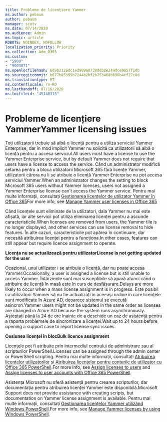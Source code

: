 ```yaml
---
title: Probleme de licențiere Yammer
ms.author: pebaum
author: pebaum
manager: scotv
ms.date: 07/14/2020
ms.audience: Admin
ms.topic: article
ROBOTS: NOINDEX, NOFOLLOW
localization_priority: Priority
ms.collection: Adm_O365
ms.custom:
- "5900"
- "9003071"
ms.openlocfilehash: 6d9b2126dc1ed90968738ddb2e249dce9857f1db
ms.sourcegitcommit: b677b85395b7244b2bf2b753468b696b4cf27c8d
ms.translationtype: MT
ms.contentlocale: ro-RO
ms.lasthandoff: 07/16/2020
ms.locfileid: "45148318"
---
```

# <a name="yammer-licensing-issues"></a><span data-ttu-id="e6524-102">Probleme de licențiere Yammer</span><span class="sxs-lookup"><span data-stu-id="e6524-102">Yammer licensing issues</span></span>

<span data-ttu-id="e6524-103">Toți utilizatorii trebuie să aibă o licență pentru a utiliza serviciul Yammer Enterprise, dar în mod implicit Yammer nu solicită ca utilizatorii să aibă o licență pentru a accesa serviciul.</span><span class="sxs-lookup"><span data-stu-id="e6524-103">All users must have a license to use the Yammer Enterprise service, but by default Yammer does not require that users have a license to access the service.</span></span> <span data-ttu-id="e6524-104">Când un administrator modifică setarea pentru a bloca utilizatorii Microsoft 365 fără licențe Yammer, utilizatorii cărora nu li se atribuie o licență Yammer Enterprise nu pot accesa serviciul Yammer.</span><span class="sxs-lookup"><span data-stu-id="e6524-104">When an administrator changes the setting to block Microsoft 365 users without Yammer licenses, users not assigned a Yammer Enterprise license can't access the Yammer service.</span></span> <span data-ttu-id="e6524-105">Pentru mai multe informații, consultați [Gestionarea licențelor de utilizator Yammer în Office 365](https://docs.microsoft.com/yammer/manage-yammer-users/manage-yammer-licenses-in-office-365)</span><span class="sxs-lookup"><span data-stu-id="e6524-105">For more info, see [Manage Yammer user licenses in Office 365](https://docs.microsoft.com/yammer/manage-yammer-users/manage-yammer-licenses-in-office-365)</span></span> 

<span data-ttu-id="e6524-106">Când licențele sunt eliminate de la utilizatori, dala Yammer nu mai este afișată, iar alte servicii pot utiliza eliminarea licenței pentru a ascunde caracteristicile.</span><span class="sxs-lookup"><span data-stu-id="e6524-106">When licenses are removed from users, the Yammer tile is no longer displayed, and other services can use license removal to hide features.</span></span> <span data-ttu-id="e6524-107">În alte cazuri, caracteristicile pot apărea în continuare, dar necesită atribuirea licenței pentru a funcționa.</span><span class="sxs-lookup"><span data-stu-id="e6524-107">In other cases, features can still appear but require licence assignment to operate.</span></span>  

<span data-ttu-id="e6524-108">**Licența nu se actualizează pentru utilizator**</span><span class="sxs-lookup"><span data-stu-id="e6524-108">**License is not getting updated for the user**</span></span>  

<span data-ttu-id="e6524-109">Ocazional, unui utilizator i se atribuie o licență, dar nu poate accesa Yammer.</span><span class="sxs-lookup"><span data-stu-id="e6524-109">Occasionally, a user is assigned a license but is still unable to access Yammer.</span></span> <span data-ttu-id="e6524-110">Întârzierile sunt mai susceptibile să apară atunci când o atribuire de licență în masă este în curs de desfășurare.</span><span class="sxs-lookup"><span data-stu-id="e6524-110">Delays are more likely to occur when a mass license assignment is in progress.</span></span> <span data-ttu-id="e6524-111">Este posibil ca utilizatorii Yammer să nu fie actualizați în aceeași ordine în care licențele sunt modificate în Azure AD, deoarece sistemul se execută asincron.</span><span class="sxs-lookup"><span data-stu-id="e6524-111">Yammer users might not be updated in the same order as licenses are changed in Azure AD because the system runs asynchronously.</span></span> <span data-ttu-id="e6524-112">Așteptați până la 24 de ore înainte de a deschide un caz de asistență pentru a raporta problemele de sincronizare a licenței.</span><span class="sxs-lookup"><span data-stu-id="e6524-112">Wait up to 24 hours before opening a support case to report license sync issues.</span></span>  

<span data-ttu-id="e6524-113">**Cesiunea licenței în bloc**</span><span class="sxs-lookup"><span data-stu-id="e6524-113">**Bulk licence assignment**</span></span>  

<span data-ttu-id="e6524-114">Licențele pot fi atribuite prin intermediul centrului de administrare sau al scripturilor PowerShell.</span><span class="sxs-lookup"><span data-stu-id="e6524-114">Licenses can be assigned through the admin center or PowerShell scripting.</span></span> <span data-ttu-id="e6524-115">Pentru mai multe informații, consultați [Atribuirea licențelor utilizatorilor](https://docs.microsoft.com/microsoft-365/admin/manage/assign-licenses-to-users) și [Atribuirea licențelor pentru conturile de utilizator cu Office 365 PowerShell](https://docs.microsoft.com/office365/enterprise/powershell/assign-licenses-to-user-accounts-with-office-365-powershell).</span><span class="sxs-lookup"><span data-stu-id="e6524-115">For more info, see [Assign licenses to users](https://docs.microsoft.com/microsoft-365/admin/manage/assign-licenses-to-users) and [Assign licenses to user accounts with Office 365 PowerShell](https://docs.microsoft.com/office365/enterprise/powershell/assign-licenses-to-user-accounts-with-office-365-powershell).</span></span> 

<span data-ttu-id="e6524-116">Asistența Microsoft nu oferă asistență pentru crearea scripturilor, dar documentația pentru atribuirea licenței Yammer este disponibilă.</span><span class="sxs-lookup"><span data-stu-id="e6524-116">Microsoft Support does not provide assistance with creating scripts, but documentation on Yammer license assignment is available.</span></span> <span data-ttu-id="e6524-117">Pentru mai multe informații, consultați [Gestionarea licențelor Yammer utilizând Windows PowerShell](https://docs.microsoft.com/yammer/manage-yammer-users/manage-yammer-licenses-in-office-365#manage-yammer-licenses-by-using-windows-powershell).</span><span class="sxs-lookup"><span data-stu-id="e6524-117">For more info, see [Manage Yammer licenses by using Windows PowerShell](https://docs.microsoft.com/yammer/manage-yammer-users/manage-yammer-licenses-in-office-365#manage-yammer-licenses-by-using-windows-powershell).</span></span>